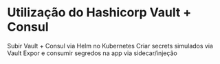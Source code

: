 # Utilização do Hashicorp Vault + Consul
Subir Vault + Consul via Helm no Kubernetes
Criar secrets simulados via Vault
Expor e consumir segredos na app via sidecar/injeção
